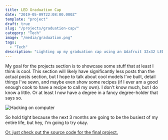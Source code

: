 ```yaml
---
title: LED Graduation Cap
date: "2019-05-09T22:08:00.000Z"
template: "project"
draft: true
slug: "/projects/graduation-cap/"
category: "Tech"
image: "/media/graduation.png"
tags:
  - "Tech"
description: "Lighting up my graduation cap using an Adafruit 32x32 LED matrix and a Teensy microcontroller."
---
```


My goal for the projects section is to showcase some stuff that at least I think is cool. This section will likely have significantly less posts than the actual posts section, but I hope to talk about cool models I've built, detail things I've sewn, and maybe even show some recipes (if I ever am a good enough cook to have a recipe to call my own). I don't know much, but I do know a little. Or at least I now have a degree in a fancy degree-holder that says so.

![Hacking on computer](/media/winter-designer.png)

So hold tight because the next 3 months are going to be the busiest of my entire life, but hey, I'm going to try okay.


[Or, just check out the source code for the final project.](https://github.com/noramyer/led-matrix-grad-cap)
